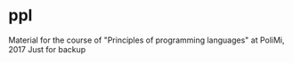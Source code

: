 # ppl
Material for the course of "Principles of programming languages" at PoliMi, 2017
Just for backup
